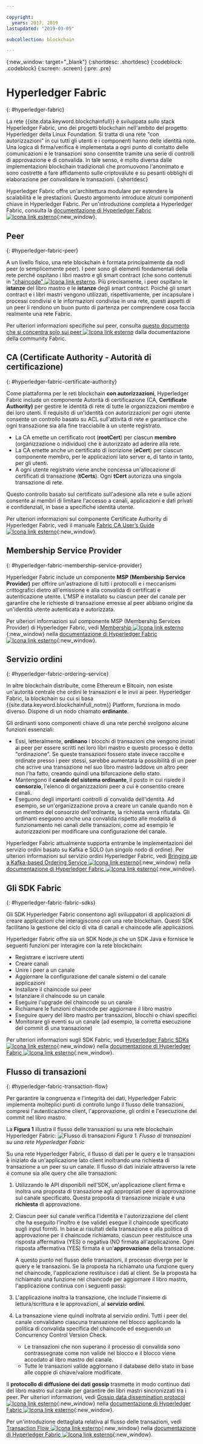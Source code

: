 ```yaml
---

copyright:
  years: 2017, 2019
lastupdated: "2019-03-05"

subcollection: blockchain

---
```


{:new_window: target="_blank"}
{:shortdesc: .shortdesc}
{:codeblock: .codeblock}
{:screen: .screen}
{:pre: .pre}


# Hyperledger Fabric
{: #hyperledger-fabric}

La rete {{site.data.keyword.blockchainfull}} è sviluppata sullo stack Hyperledger Fabric, uno dei progetti blockchain nell'ambito del progetto Hyperledger della Linux Foundation. Si tratta di una rete "con autorizzazioni" in cui tutti gli utenti e i componenti hanno delle identità note. Una logica di firma/verifica è implementata a ogni punto di contatto delle comunicazioni e le transazioni sono consentite tramite una serie di controlli di approvazione e di convalida. In tale senso, è molto diversa dalle implementazioni blockchain tradizionali che promuovono l'anonimato e sono costrette a fare affidamento sulle criptovalute e su pesanti obblighi di elaborazione per convalidare le transazioni.
{:shortdesc}

Hyperledger Fabric offre un'architettura modulare per estendere la scalabilità e le prestazioni. Questo argomento introduce alcuni componenti chiave in Hyperledger Fabric. Per un'introduzione completa a Hyperledger Fabric, consulta la [documentazione di Hyperledger Fabric ![Icona link esterno](../images/external_link.svg "Icona link esterno")](http://hyperledger-fabric.readthedocs.io/en/release-1.4/){:new_window}.

## Peer
{: #hyperledger-fabric-peer}

A un livello fisico, una rete blockchain è formata principalmente da nodi peer (o semplicemente peer). I peer sono gli elementi fondamentali della rete perché ospitano i libri mastro e gli smart contract (che sono contenuti in ["chaincode" ![Icona link esterno](../images/external_link.svg "Icona link esterno")](https://hyperledger-fabric.readthedocs.io/en/release-1.4/developapps/chaincodenamespace.html "Spazio dei nomi chaincode"). Più precisamente, i peer ospitano le **istanze** del libro mastro e le **istanze** degli smart contract. Poiché gli smart contract e i libri mastri vengono utilizzati, rispettivamente, per incapsulare i processi condivisi e le informazioni condivise in una rete, questi aspetti di un peer li rendono un buon punto di partenza per comprendere cosa faccia realmente una rete Fabric.

Per ulteriori informazioni specifiche sui peer, consulta [questo documento che si concentra solo sui peer ![Icona link esterno](../images/external_link.svg "Icona link esterno")](https://hyperledger-fabric.readthedocs.io/en/release-1.4/peers/peers.html) dalla documentazione della community Fabric.

## CA (Certificate Authority - Autorità di certificazione)
{: #hyperledger-fabric-certificate-authority}

Come piattaforma per le reti blockchain **con autorizzazioni**, Hyperledger Fabric include un componente Autorità di certificazione (CA, **Certificate Authority)** per gestire le identità di rete di tutte le organizzazioni membro e dei loro utenti. Il requisito di un'identità con autorizzazioni per ogni utente consente un controllo basato su ACL sull'attività di rete e garantisce che ogni transazione sia alla fine tracciabile a un utente registrato.
* La CA emette un certificato root (**rootCert**) per ciascun **membro** (organizzazione o individuo) che è autorizzato ad aderire alla rete.
* La CA emette anche un certificato di iscrizione (**eCert**) per ciascun componente membro, per le applicazioni lato server e, di tanto in tanto, per gli utenti.
* A ogni utente registrato viene anche concessa un'allocazione di certificati di transazione (**tCerts**). Ogni **tCert** autorizza una singola transazione di rete.

Questo controllo basato sul certificato sull'adesione alla rete e sulle azioni consente ai membri di limitare l'accesso a canali, applicazioni e dati privati e confidenziali, in base a specifiche identità utente.

Per ulteriori informazioni sul componente Certificate Authority di Hyperledger Fabric, vedi il manuale [Fabric CA User’s Guide ![Icona link esterno](../images/external_link.svg "Icona link esterno")](https://hyperledger-fabric-ca.readthedocs.io/en/release-1.4/){:new_window}.

## Membership Service Provider
{: #hyperledger-fabric-membership-service-provider}

Hyperledger Fabric include un componente **MSP (Membership Service Provider)** per offrire un'astrazione di tutti i protocolli e i meccanismi crittografici dietro all'emissione e alla convalida di certificati e autenticazione utente. L'MSP è installato su ciascun peer del canale per garantire che le richieste di transazione emesse al peer abbiano origine da un'identità utente autenticata e autorizzata.

Per ulteriori informazioni sul componente MSP (Membership Services Provider) di Hyperledger Fabric, vedi [Membership ![Icona link esterno](../images/external_link.svg "Icona link esterno")](https://hyperledger-fabric.readthedocs.io/en/release-1.4/membership/membership.html){:new_window} nella [documentazione di Hyperledger Fabric![Icona link esterno](../images/external_link.svg "Icona link esterno")](http://hyperledger-fabric.readthedocs.io/en/release-1.4/){:new_window}.

## Servizio ordini
{: #hyperledger-fabric-ordering-service}

In altre blockchain distribuite, come Ethereum e Bitcoin, non esiste un'autorità centrale che ordini le transazioni e le invii ai peer. Hyperledger Fabric, la blockchain su cui si basa {{site.data.keyword.blockchainfull_notm}} Platform, funziona in modo diverso. Dispone di un nodo chiamato **ordinante**.

Gli ordinanti sono componenti chiave di una rete perché svolgono alcune funzioni essenziali:

- Essi, letteralmente, **ordinano** i blocchi di transazioni che vengono inviati ai peer per essere scritti nei loro libri mastro e questo processo è detto "ordinazione". Se queste transazioni fossero state invece raccolte e ordinate presso i peer stessi, sarebbe aumentata la possibilità di un peer che scrive una transazione nel suo libro mastro laddove un altro peer non l'ha fatto, creando quindi una biforcazione dello stato.
- Mantengono il **canale del sistema ordinante**, il posto in cui risiede il **consorzio**, l'elenco di organizzazioni peer a cui è consentito creare canali.
- Eseguono degli importanti controlli di convalida dell'identità. Ad esempio, se un'organizzazione prova a creare un canale quando non è un membro del consorzio dell'ordinante, la richiesta verrà rifiutata. Gli ordinanti eseguono anche una convalida rispetto alle modalità di funzionamento nei canali delle transazioni, come ad esempio le autorizzazioni per modificare una configurazione del canale.

Hyperledger Fabric attualmente supporta entrambe le implementazioni del servizio ordini basato su Kafka e SOLO (un singolo nodo di ordine). Per ulteriori informazioni sul servizio ordini Hyperledger Fabric, vedi [Bringing up a Kafka-based Ordering Service ![Icona link esterno](../images/external_link.svg "Icona link esterno")](http://hyperledger-fabric.readthedocs.io/en/release-1.4/kafka.html){:new_window} nella  [documentazione di Hyperledger Fabric ![Icona link esterno](../images/external_link.svg "Icona link esterno")](http://hyperledger-fabric.readthedocs.io/en/release-1.4/){:new_window}.

## Gli SDK Fabric
{: #hyperledger-fabric-fabric-sdks}

Gli SDK Hyperledger Fabric consentono agli sviluppatori di applicazioni di creare applicazioni che interagiscono con una rete blockchain. Questi SDK facilitano la gestione del ciclo di vita di canali e chaincode alle applicazioni.

Hyperledger Fabric offre sia un SDK Node.js che un SDK Java e fornisce le seguenti funzioni per interagire con la rete blockchain:

* Registrare e iscrivere utenti
* Creare canali
* Unire i peer a un canale
* Aggiornare la configurazione del canale sistemi o del canale applicazioni
* Installare il chaincode sui peer
* Istanziare il chaincode su un canale
* Eseguire l'upgrade del chaincode su un canale
* Richiamare le funzioni chaincode per aggiornare il libro mastro
* Eseguire query del libro mastro per transazioni, blocchi o chiavi specifici
* Monitorare gli eventi su un canale (ad esempio, la corretta esecuzione del commit di una transazione)

Per ulteriori informazioni sugli SDK Fabric, vedi [Hyperledger Fabric SDKs ![Icona link esterno](../images/external_link.svg "Icona link esterno")](http://hyperledger-fabric.readthedocs.io/en/release-1.4/fabric-sdks.html){:new_window} nella [documentazione di Hyperledger Fabric ![Icona link esterno](../images/external_link.svg "Icona link esterno")](http://hyperledger-fabric.readthedocs.io/en/release-1.4/){:new_window}.

## Flusso di transazioni
{: #hyperledger-fabric-transaction-flow}

Per garantire la congruenza e l'integrità dei dati, Hyperledger Fabric implementa molteplici punti di controllo lungo il flusso delle transazioni, compresi l'autenticazione client, l'approvazione, gli ordini e l'esecuzione del commit nel libro mastro.

La **Figura 1** illustra il flusso delle transazioni su una rete blockchain Hyperledger Fabric:
![Flusso di transazioni](../images/v10_txflow.png "Flusso di transazioni su una rete Hyperledger Fabric")
*Figura 1. Flusso di transazioni su una rete Hyperledger Fabric*

Su una rete Hyperledger Fabric, il flusso di dati per le query e le transazioni è iniziato da un'applicazione lato client inoltrando una richiesta di transazione a un peer su un canale. Il flusso di dati iniziale attraverso la rete è comune sia alle query che alle transazioni:

1. Utilizzando le API disponibili nell'SDK, un'applicazione client firma e inoltra una proposta di transazione agli appropriati peer di approvazione sul canale specificato. Questa proposta di transazione iniziale è una **richiesta** di approvazione.
2. Ciascun peer sul canale verifica l'identità e l'autorizzazione del client che ha eseguito l'inoltro e (se valide) esegue il chaincode specificato sugli input forniti. In base ai risultati della transazione e alla politica di approvazione per il chaincode richiamato, ciascun peer restituisce una risposta affermativa (YES) o negativa (NO firmata all'applicazione. Ogni risposta affermativa (YES) firmata è un'**approvazione** della transazione.

	A questo punto nel flusso delle transazioni, il processo diverge per le query e le transazioni. Se la proposta ha richiamato una funzione query nel chaincode, l'applicazione restituisce i dati al client. Se la proposta ha richiamato una funzione nel chaincode per aggiornare il libro mastro, l'applicazione continua con i seguenti passi:
3. L'applicazione inoltra la transazione, che include l'insieme di lettura/scrittura e le approvazioni, al **servizio ordini**.
4. La transazione viene quindi inoltrata al servizio ordini. Tutti i peer del canale convalidano ciascuna transazione nel blocco applicando la politica di convalida specifica del chaincode ed eseguendo un Concurrency Control Version Check.
	* Le transazioni che non superano il processo di convalida sono contrassegnate come non valide nel blocco e il blocco viene accodato al libro mastro del canale.
	* Tutte le transazioni valide aggiornano il database dello stato in base alle coppie di chiave/valore modificate.

Il **protocollo di diffusione dei dati gossip** trasmette in modo continuo dati del libro mastro sul canale per garantire dei libri mastri sincronizzati tra i peer. Per ulteriori informazioni, vedi [Gossip data dissemination protocol ![Icona link esterno](../images/external_link.svg "Icona link esterno")](http://hyperledger-fabric.readthedocs.io/en/release-1.4/gossip.html){:new_window} nella
[documentazione di Hyperledger Fabric ![Icona link esterno](../images/external_link.svg "Icona link esterno")](http://hyperledger-fabric.readthedocs.io/en/release-1.4/){:new_window}.

Per un'introduzione dettagliata relativa al flusso delle transazioni, vedi [Transaction Flow ![Icona link esterno](../images/external_link.svg "Icona link esterno")](http://hyperledger-fabric.readthedocs.io/en/release-1.4/txflow.html){:new_window} nella [documentazione di Hyperledger Fabric ![Icona link esterno](../images/external_link.svg "Icona link esterno")](http://hyperledger-fabric.readthedocs.io/en/release-1.4/){:new_window}.
